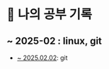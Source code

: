 # 📅 나의 공부 기록

## ~ 2025-02 : linux, git
- [~ 2025.02.02](https://github.com/100-hours-a-week/luckyPrice-til/blob/main/1%EC%9B%94~2%EC%9B%94/02-02.md): git 
